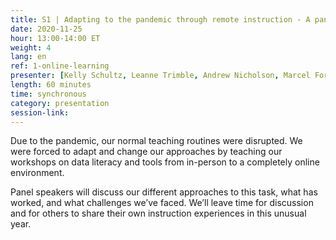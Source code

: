 ```yaml
---
title: S1 | Adapting to the pandemic through remote instruction - A panel
date: 2020-11-25
hour: 13:00-14:00 ET
weight: 4
lang: en
ref: 1-online-learning
presenter: [Kelly Schultz, Leanne Trimble, Andrew Nicholson, Marcel Fortin]
length: 60 minutes
time: synchronous
category: presentation
session-link:
---
```

Due to the pandemic, our normal teaching routines were disrupted. We were forced to adapt and change our approaches by teaching our workshops on data literacy and tools from in-person to a completely online environment. <!--more-->

Panel speakers will discuss our different approaches to this task, what has worked, and what challenges we’ve faced. We’ll leave time for discussion and for others to share their own instruction experiences in this unusual year.
